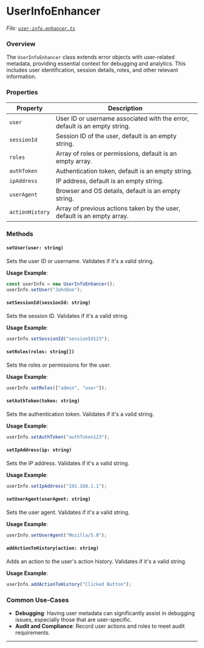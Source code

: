 # UserInfoEnhancer

_File:_ [_`user-info.enhancer.ts`_](../../src/lib/enhancers/user-info.enhancer.ts)

### Overview

The `UserInfoEnhancer` class extends error objects with user-related metadata, providing essential context for debugging and analytics. This includes user identification, session details, roles, and other relevant information.

### Properties

| Property        | Description                                                                |
| --------------- | -------------------------------------------------------------------------- |
| `user`          | User ID or username associated with the error, default is an empty string. |
| `sessionId`     | Session ID of the user, default is an empty string.                        |
| `roles`         | Array of roles or permissions, default is an empty array.                  |
| `authToken`     | Authentication token, default is an empty string.                          |
| `ipAddress`     | IP address, default is an empty string.                                    |
| `userAgent`     | Browser and OS details, default is an empty string.                        |
| `actionHistory` | Array of previous actions taken by the user, default is an empty array.    |

### Methods

#### `setUser(user: string)`

Sets the user ID or username. Validates if it's a valid string.

**Usage Example**:

```typescript
const userInfo = new UserInfoEnhancer();
userInfo.setUser("JohnDoe");
```

#### `setSessionId(sessionId: string)`

Sets the session ID. Validates if it's a valid string.

**Usage Example**:

```typescript
userInfo.setSessionId("sessionId123");
```

#### `setRoles(roles: string[])`

Sets the roles or permissions for the user.

**Usage Example**:

```typescript
userInfo.setRoles(["admin", "user"]);
```

#### `setAuthToken(token: string)`

Sets the authentication token. Validates if it's a valid string.

**Usage Example**:

```typescript
userInfo.setAuthToken("authToken123");
```

#### `setIpAddress(ip: string)`

Sets the IP address. Validates if it's a valid string.

**Usage Example**:

```typescript
userInfo.setIpAddress("192.168.1.1");
```

#### `setUserAgent(userAgent: string)`

Sets the user agent. Validates if it's a valid string.

**Usage Example**:

```typescript
userInfo.setUserAgent("Mozilla/5.0");
```

#### `addActionToHistory(action: string)`

Adds an action to the user's action history. Validates if it's a valid string.

**Usage Example**:

```typescript
userInfo.addActionToHistory("Clicked Button");
```

### Common Use-Cases

* **Debugging**: Having user metadata can significantly assist in debugging issues, especially those that are user-specific.
* **Audit and Compliance**: Record user actions and roles to meet audit requirements.

***

